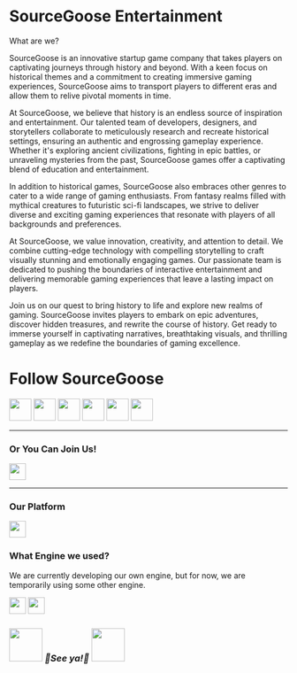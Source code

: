 
<h1>
SourceGoose Entertainment
</h1>
What are we?
<p>
SourceGoose is an innovative startup game company that takes players on captivating journeys through history and beyond. With a keen focus on historical themes and a commitment to creating immersive gaming experiences, SourceGoose aims to transport players to different eras and allow them to relive pivotal moments in time.

At SourceGoose, we believe that history is an endless source of inspiration and entertainment. Our talented team of developers, designers, and storytellers collaborate to meticulously research and recreate historical settings, ensuring an authentic and engrossing gameplay experience. Whether it's exploring ancient civilizations, fighting in epic battles, or unraveling mysteries from the past, SourceGoose games offer a captivating blend of education and entertainment.

In addition to historical games, SourceGoose also embraces other genres to cater to a wide range of gaming enthusiasts. From fantasy realms filled with mythical creatures to futuristic sci-fi landscapes, we strive to deliver diverse and exciting gaming experiences that resonate with players of all backgrounds and preferences.

At SourceGoose, we value innovation, creativity, and attention to detail. We combine cutting-edge technology with compelling storytelling to craft visually stunning and emotionally engaging games. Our passionate team is dedicated to pushing the boundaries of interactive entertainment and delivering memorable gaming experiences that leave a lasting impact on players.

Join us on our quest to bring history to life and explore new realms of gaming. SourceGoose invites players to embark on epic adventures, discover hidden treasures, and rewrite the course of history. Get ready to immerse yourself in captivating narratives, breathtaking visuals, and thrilling gameplay as we redefine the boundaries of gaming excellence.
</p>
<h1>
Follow SourceGoose
</h1>

 [<img height="40" src="https://github.com/SourceGoose/.github/blob/main/profile/finelogo/sg-logo-web-visit.png">](none-add-link-here-if-published)<!--Logo--> [<img height="40" src="https://img.shields.io/badge/YouTube-FF0000?style=for-the-badge&logo=youtube&logoColor=white">](https://www.youtube.com/@SourceGoose/featured)<!--YT--> [<img height="40" src="https://img.shields.io/badge/Twitter-1DA1F2?style=for-the-badge&logo=twitter&logoColor=white">](https://twitter.com/GooseSourc97751)<!--Twitter--> [<img height="40" src="https://img.shields.io/badge/Facebook-1877F2?style=for-the-badge&logo=facebook&logoColor=white">](no-content-yet)<!--FB--> [<img height="40" src="https://img.shields.io/badge/LinkedIn-0077B5?style=for-the-badge&logo=linkedin&logoColor=white">](no-content-yet)<!--LinkedIN--> [<img height="40" src="https://img.shields.io/badge/Patreon-F96854?style=for-the-badge&logo=patreon&logoColor=white">](no-content-yet)<!--Patreon-->
<hr>
<h3>
Or You Can Join Us!
</h3>

 [<img height="30" src="https://img.shields.io/badge/Discord-5865F2?style=for-the-badge&logo=discord&logoColor=white">](https://discord.gg/3Eg6wSgq)<!--Discord--> 
<hr>
<h3>
Our Platform
</h3>

[<img height="30" src="https://img.shields.io/badge/Steam-000000?style=for-the-badge&logo=steam&logoColor=white">](none-add-link-here-if-published)<!--Steam--> 
<h3>
What Engine we used?
</h3>
<p>We are currently developing our own engine, but for now, we are temporarily using some other engine.</p>

[<img height="30" src="https://img.shields.io/badge/Unity-100000?style=for-the-badge&logo=unity&logoColor=white">](https://unity.com/)<!--Unity--> [<img height="30" src="https://img.shields.io/badge/-Unreal%20Engine-313131?style=for-the-badge&logo=unreal-engine&logoColor=white">](https://www.unrealengine.com/en-US)<!--UnrealEngine--> 


<h3>
<img src="https://c.tenor.com/kVnb-73M6coAAAAi/memes-meme.gif" width="60"> <em><b>🚀See ya!🚀  </b>
  <img src="https://c.tenor.com/kVnb-73M6coAAAAi/memes-meme.gif" width="60">

</h3>
